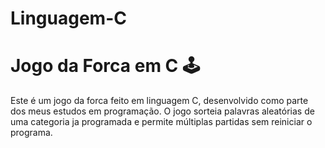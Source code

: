 ﻿# Linguagem-C
 # Jogo da Forca em C 🕹️

Este é um jogo da forca feito em linguagem C, desenvolvido como parte dos meus estudos em programação. O jogo sorteia palavras aleatórias de uma categoria ja programada e permite múltiplas partidas sem reiniciar o programa.
